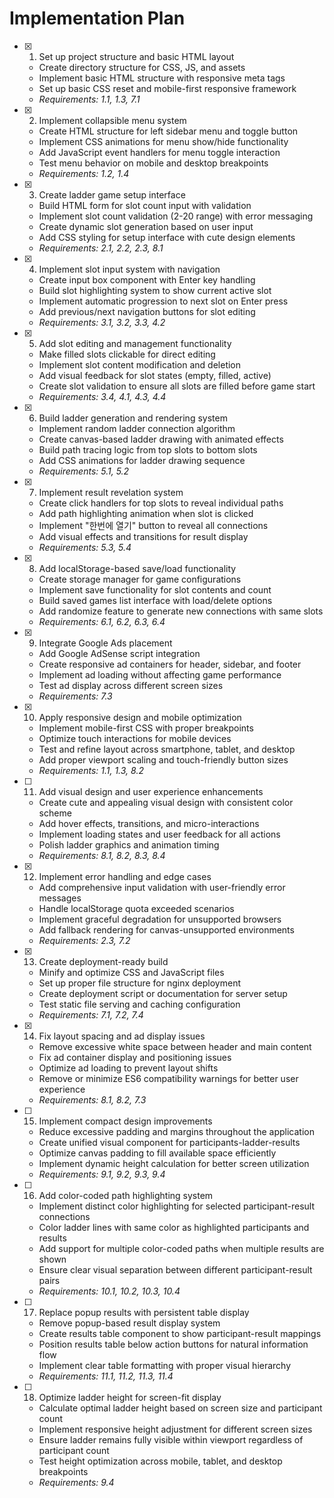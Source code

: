 # Implementation Plan

- [x] 1. Set up project structure and basic HTML layout
  - Create directory structure for CSS, JS, and assets
  - Implement basic HTML structure with responsive meta tags
  - Set up basic CSS reset and mobile-first responsive framework
  - _Requirements: 1.1, 1.3, 7.1_

- [x] 2. Implement collapsible menu system
  - Create HTML structure for left sidebar menu and toggle button
  - Implement CSS animations for menu show/hide functionality
  - Add JavaScript event handlers for menu toggle interaction
  - Test menu behavior on mobile and desktop breakpoints
  - _Requirements: 1.2, 1.4_

- [x] 3. Create ladder game setup interface
  - Build HTML form for slot count input with validation
  - Implement slot count validation (2-20 range) with error messaging
  - Create dynamic slot generation based on user input
  - Add CSS styling for setup interface with cute design elements
  - _Requirements: 2.1, 2.2, 2.3, 8.1_

- [x] 4. Implement slot input system with navigation
  - Create input box component with Enter key handling
  - Build slot highlighting system to show current active slot
  - Implement automatic progression to next slot on Enter press
  - Add previous/next navigation buttons for slot editing
  - _Requirements: 3.1, 3.2, 3.3, 4.2_

- [x] 5. Add slot editing and management functionality
  - Make filled slots clickable for direct editing
  - Implement slot content modification and deletion
  - Add visual feedback for slot states (empty, filled, active)
  - Create slot validation to ensure all slots are filled before game start
  - _Requirements: 3.4, 4.1, 4.3, 4.4_

- [x] 6. Build ladder generation and rendering system
  - Implement random ladder connection algorithm
  - Create canvas-based ladder drawing with animated effects
  - Build path tracing logic from top slots to bottom slots
  - Add CSS animations for ladder drawing sequence
  - _Requirements: 5.1, 5.2_

- [x] 7. Implement result revelation system
  - Create click handlers for top slots to reveal individual paths
  - Add path highlighting animation when slot is clicked
  - Implement "한번에 열기" button to reveal all connections
  - Add visual effects and transitions for result display
  - _Requirements: 5.3, 5.4_

- [x] 8. Add localStorage-based save/load functionality
  - Create storage manager for game configurations
  - Implement save functionality for slot contents and count
  - Build saved games list interface with load/delete options
  - Add randomize feature to generate new connections with same slots
  - _Requirements: 6.1, 6.2, 6.3, 6.4_

- [x] 9. Integrate Google Ads placement
  - Add Google AdSense script integration
  - Create responsive ad containers for header, sidebar, and footer
  - Implement ad loading without affecting game performance
  - Test ad display across different screen sizes
  - _Requirements: 7.3_

- [x] 10. Apply responsive design and mobile optimization
  - Implement mobile-first CSS with proper breakpoints
  - Optimize touch interactions for mobile devices
  - Test and refine layout across smartphone, tablet, and desktop
  - Add proper viewport scaling and touch-friendly button sizes
  - _Requirements: 1.1, 1.3, 8.2_

- [ ] 11. Add visual design and user experience enhancements
  - Create cute and appealing visual design with consistent color scheme
  - Add hover effects, transitions, and micro-interactions
  - Implement loading states and user feedback for all actions
  - Polish ladder graphics and animation timing
  - _Requirements: 8.1, 8.2, 8.3, 8.4_

- [x] 12. Implement error handling and edge cases
  - Add comprehensive input validation with user-friendly error messages
  - Handle localStorage quota exceeded scenarios
  - Implement graceful degradation for unsupported browsers
  - Add fallback rendering for canvas-unsupported environments
  - _Requirements: 2.3, 7.2_

- [x] 13. Create deployment-ready build
  - Minify and optimize CSS and JavaScript files
  - Set up proper file structure for nginx deployment
  - Create deployment script or documentation for server setup
  - Test static file serving and caching configuration
  - _Requirements: 7.1, 7.2, 7.4_

- [x] 14. Fix layout spacing and ad display issues
  - Remove excessive white space between header and main content
  - Fix ad container display and positioning issues
  - Optimize ad loading to prevent layout shifts
  - Remove or minimize ES6 compatibility warnings for better user experience
  - _Requirements: 8.1, 8.2, 7.3_

- [ ] 15. Implement compact design improvements
  - Reduce excessive padding and margins throughout the application
  - Create unified visual component for participants-ladder-results
  - Optimize canvas padding to fill available space efficiently
  - Implement dynamic height calculation for better screen utilization
  - _Requirements: 9.1, 9.2, 9.3, 9.4_

- [ ] 16. Add color-coded path highlighting system
  - Implement distinct color highlighting for selected participant-result connections
  - Color ladder lines with same color as highlighted participants and results
  - Add support for multiple color-coded paths when multiple results are shown
  - Ensure clear visual separation between different participant-result pairs
  - _Requirements: 10.1, 10.2, 10.3, 10.4_

- [ ] 17. Replace popup results with persistent table display
  - Remove popup-based result display system
  - Create results table component to show participant-result mappings
  - Position results table below action buttons for natural information flow
  - Implement clear table formatting with proper visual hierarchy
  - _Requirements: 11.1, 11.2, 11.3, 11.4_

- [ ] 18. Optimize ladder height for screen-fit display
  - Calculate optimal ladder height based on screen size and participant count
  - Implement responsive height adjustment for different screen sizes
  - Ensure ladder remains fully visible within viewport regardless of participant count
  - Test height optimization across mobile, tablet, and desktop breakpoints
  - _Requirements: 9.4_
